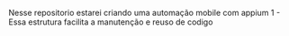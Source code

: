 Nesse repositorio estarei criando uma automação mobile com appium
1 - Essa estrutura facilita a manutenção e reuso de codigo
